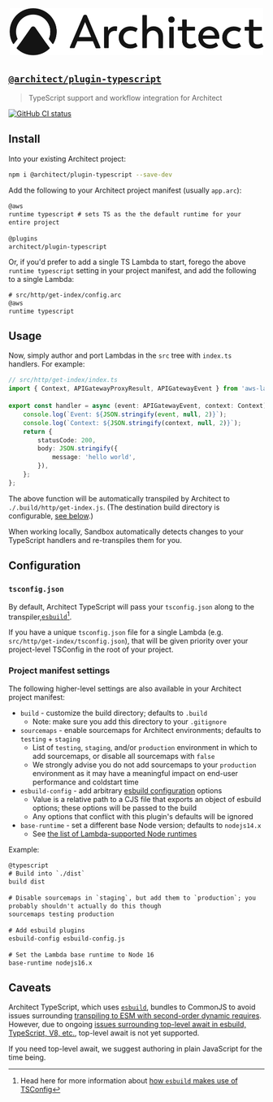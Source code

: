 <p align="center">
<picture>
  <source media="(prefers-color-scheme: dark)" srcset="https://github.com/architect/assets.arc.codes/raw/main/public/architect-logo-light-500b%402x.png">
  <img alt="Architect Logo" width="500px" src="https://github.com/architect/assets.arc.codes/raw/main/public/architect-logo-500b%402x.png">
</picture>
</p>

## [`@architect/plugin-typescript`](https://www.npmjs.com/package/@architect/plugin-typescript)

> TypeScript support and workflow integration for Architect

[![GitHub CI status](https://github.com/architect/plugin-typescript/workflows/Node%20CI/badge.svg)](https://github.com/architect/plugin-typescript/actions?query=workflow%3A%22Node+CI%22)


## Install

Into your existing Architect project:

```sh
npm i @architect/plugin-typescript --save-dev
```

Add the following to your Architect project manifest (usually `app.arc`):

```arc
@aws
runtime typescript # sets TS as the the default runtime for your entire project

@plugins
architect/plugin-typescript
```

Or, if you'd prefer to add a single TS Lambda to start, forego the above `runtime typescript` setting in your project manifest, and add the following to a single Lambda:

```arc
# src/http/get-index/config.arc
@aws
runtime typescript
```


## Usage

Now, simply author and port Lambdas in the `src` tree with `index.ts` handlers. For example:

```ts
// src/http/get-index/index.ts
import { Context, APIGatewayProxyResult, APIGatewayEvent } from 'aws-lambda';

export const handler = async (event: APIGatewayEvent, context: Context): Promise<APIGatewayProxyResult> => {
    console.log(`Event: ${JSON.stringify(event, null, 2)}`);
    console.log(`Context: ${JSON.stringify(context, null, 2)}`);
    return {
        statusCode: 200,
        body: JSON.stringify({
            message: 'hello world',
        }),
    };
};
```

The above function will be automatically transpiled by Architect to `./.build/http/get-index.js`. (The destination build directory is configurable, [see below](#configuration).)

When working locally, Sandbox automatically detects changes to your TypeScript handlers and re-transpiles them for you.


## Configuration

### `tsconfig.json`

By default, Architect TypeScript will pass your `tsconfig.json` along to the transpiler,[`esbuild`](https://esbuild.github.io/)[^1].

If you have a unique `tsconfig.json` file for a single Lambda (e.g. `src/http/get-index/tsconfig.json`), that will be given priority over your project-level TSConfig in the root of your project.


### Project manifest settings

The following higher-level settings are also available in your Architect project manifest:
- `build` - customize the build directory; defaults to `.build`
  - Note: make sure you add this directory to your `.gitignore`
- `sourcemaps` - enable sourcemaps for Architect environments; defaults to `testing` + `staging`
  - List of `testing`, `staging`, and/or `production` environment in which to add sourcemaps, or disable all sourcemaps with `false`
  - We strongly advise you do not add sourcemaps to your `production` environment as it may have a meaningful impact on end-user performance and coldstart time
- `esbuild-config` - add arbitrary [esbuild configuration](https://esbuild.github.io/api/) options
  - Value is a relative path to a CJS file that exports an object of esbuild options; these options will be passed to the build
  - Any options that conflict with this plugin's defaults will be ignored
- `base-runtime` - set a different base Node version; defaults to `nodejs14.x`
  - See [the list of Lambda-supported Node runtimes](https://docs.aws.amazon.com/lambda/latest/dg/lambda-runtimes.html)

Example:

```arc
@typescript
# Build into `./dist`
build dist

# Disable sourcemaps in `staging`, but add them to `production`; you probably shouldn't actually do this though
sourcemaps testing production

# Add esbuild plugins
esbuild-config esbuild-config.js

# Set the Lambda base runtime to Node 16
base-runtime nodejs16.x
```


## Caveats

Architect TypeScript, which uses [`esbuild`](https://esbuild.github.io/), bundles to CommonJS to avoid issues surrounding [transpiling to ESM with second-order dynamic requires](https://github.com/evanw/esbuild/issues/1921). However, due to ongoing [issues surrounding top-level await in esbuild, TypeScript, V8, etc.](https://github.com/evanw/esbuild/issues/253), top-level await is not yet supported.

If you need top-level await, we suggest authoring in plain JavaScript for the time being.


[^1]: Head here for more information about [how `esbuild` makes use of TSConfig](https://github.com/evanw/esbuild/issues/253)
